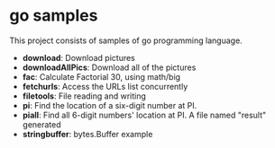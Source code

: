 # go samples
This project consists of samples of go programming language.

* **download**: Download pictures
* **downloadAllPics**: Download all of the pictures
* **fac**: Calculate Factorial 30, using math/big
* **fetchurls**: Access the URLs list concurrently
* **filetools**: File reading and writing
* **pi**: Find the location of a six-digit number at PI.
* **piall**: Find all 6-digit numbers' location at PI. A file named "result" generated
* **stringbuffer**: bytes.Buffer example
